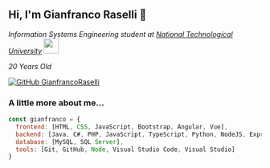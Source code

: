 <h2> Hi, I'm Gianfranco Raselli 👋</h2>
<p>
  <em>
    Information Systems Engineering student at <a href="https://www.utn.edu.ar/es/">National Technological University</a>
    <img src="https://media.giphy.com/media/fYSnHlufseco8Fh93Z/giphy.gif" width="30">
  </em>
</p>
<p>
  <em>
    20 Years Old
  </em>
</p>

[![GitHub GianfrancoRaselli](https://img.shields.io/github/followers/GianfrancoRaselli?label=follow&style=social)](https://github.com/GianfrancoRaselli)


### A little more about me...  

```javascript
const gianfranco = {
  frontend: [HTML, CSS, JavaScript, Bootstrap, Angular, Vue],
  backend: [Java, C#, PHP, JavaScript, TypeScript, Python, NodeJS, ExpressJS],
  database: [MySQL, SQL Server],
  tools: [Git, GitHub, Node, Visual Studio Code, Visual Studio]
}
```

